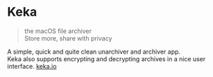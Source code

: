 # Keka
> the macOS file archiver  
> Store more, share with privacy

A simple, quick and quite clean unarchiver and archiver app.  
Keka also supports encrypting and decrypting archives in a nice user interface.
[keka.io](https://www.keka.io/en/)